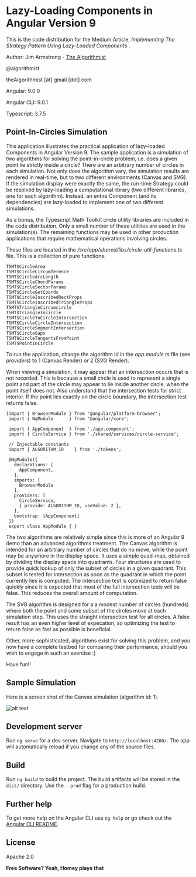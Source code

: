 # Lazy-Loading Components in Angular Version 9

This is the code distribution for the Medium Article, _Implementing The Strategy Pattern Using Lazy-Loaded Components_ .

Author:  Jim Armstrong - [The Algorithmist]

@algorithmist

theAlgorithmist [at] gmail [dot] com

Angular: 9.0.0

Angular CLI: 9.0.1

Typescript: 3.7.5

## Point-In-Circles Simulation

This application illustrates the practical application of lazy-loaded Components in Angular Version 9.  The sample application is a simulation of two algorithms for solving the point-in-circle problem, i.e. does a given point lie strictly inside a circle?  There are an arbitrary number of circles in each simulation.  Not only does the algorithm vary, the simulation results are rendered in real-time, but to two different environments (Canvas and SVG).  If the simulation display were exactly the same, the run-time Strategy could be resolved by lazy-loading a computational library (two different libraries, one for each algorithm).  Instead, an entire Component (and its dependencies) are lazy-loaded to implement one of two different simulations.
 
As a bonus, the Typescript Math Toolkit circle utility libraries are included in the code distribution.  Only a small number of these utilities are used in the simulation(s).  The remaining functions may be used in other production applications that require mathematical operations involving circles.
  
These files are located in the _/src/app/shared/libs/circle-util-functions.ts_ file.  This is a collection of pure functions.

```
TSMT$CircleArea
TSMT$CircleCircumference
TSMT$CircleArcLength
TSMT$CircleChordParams
TSMT$CircleSectorParams
TSMT$CircleGetCoords
TSMT$CircleInscribedRectProps
TSMT$CircleInscribedTriangleProps
TSMT$TriangleCircumcircle
TSMT$TriangleIncircle
TSMT$CircleToCircleIntersection
TSMT$CircleCircleIntersection
TSMT$CircleSegmentIntersection
TSMT$CircleGaps
TSMT$CircleTangentsFromPoint
TSMT$PointInCircle
```

To run the application, change the algorithm id in the _app.module.ts_ file (see _providers_) to 1 (Canvas Render) or 2 (SVG Render).

When viewing a simulation, it may appear that an intersection occurs that is not recorded.  This is because a small circle is used to represent a single point and part of the circle may appear to lie inside another circle, when the point itself does not.  Also understand that the intersection tests for strict interior.  If the point lies exactly on the circle boundary, the intersection test returns false.

```
iimport { BrowserModule } from '@angular/platform-browser';
 import { NgModule      } from '@angular/core';
 
 import { AppComponent  } from './app.component';
 import { CircleService } from './shared/services/circle-service';
 
 // Injectable constants
 import { ALGORITHM_ID    } from './tokens';
 
 @NgModule({
   declarations: [
     AppComponent,
   ],
   imports: [
     BrowserModule
   ],
   providers: [
     CircleService,
     { provide: ALGORITHM_ID, useValue: 2 },
   ],
   bootstrap: [AppComponent]
 })
 export class AppModule { }
```

The two algorithms are relatively simple since this is more of an Angular 9 demo than an advanced algorithms treatment.  The Canvas algorithm is intended for an arbitrary number of circles that do no move, while the point may be anywhere in the display space.  It uses a simple quad-map, obtained by dividing the display space into quadrants.  Four structures are used to provide quick lookup of only the subset of circles in a given quadrant.  This subset is tested for intersection as soon as the quadrant in which the point currently lies is computed.  The intersection test is optimized to return false quickly since it is expected that most of the full intersection tests will be false. This reduces the overall amount of computation.

The SVG algorithm is designed for a a modest number of circles (hundreds) where both the point and some subset of the circles move at each simulation step.  This uses the straight intersection test for all circles.  A false result has an even higher level of expecation, so optimizing the test to return false as fast as possible is beneficial.

Other, more sophisticated, algorithms exist for solving this problem, and you now have a complete testbed for comparing their performance, should you wish to engage in such an exercise :)

Have fun!!


## Sample Simulation

Here is a screen shot of the Canvas simulation (algorithm id: 1).

![alt text](https://github.com/theAlgorithmist/Angular9-Strategy-Pattern/images/canvas.png "Canvas Simulation")

## Development server

Run `ng serve` for a dev server. Navigate to `http://localhost:4200/`. The app will automatically reload if you change any of the source files.


## Build

Run `ng build` to build the project. The build artifacts will be stored in the `dist/` directory. Use the `--prod` flag for a production build.


## Further help

To get more help on the Angular CLI use `ng help` or go check out the [Angular CLI README](https://github.com/angular/angular-cli/blob/master/README.md).


License
----

Apache 2.0

**Free Software? Yeah, Homey plays that**

[//]: # (kudos http://stackoverflow.com/questions/4823468/store-comments-in-markdown-syntax)

[The Algorithmist]: <https://www.linkedin.com/in/jimarmstrong/>
